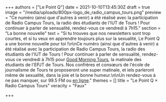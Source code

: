 +++
authors = ["Le Point Q"]
date = 2021-10-10T13:45:30Z
draft = true
image = "/media/uploads/800px-logo_de_radio_campus_tours.png"
preview = "Ce numéro (ainsi que d'autres à venir) a été réalisé avec la participation de Radio Campus Tours, la radio des étudiants de l'IUT de Tours ! Pour continuer à parler de sensualité, rendez-vous ce vendredi à 7h15."
section = "La bonne nouvelle"
text = "Si tu trouves que nos newsletters sont trop courtes, et si tu veux en apprendre toujours plus sur la sexualité, Le Point Q a une bonne nouvelle pour toi !\n\nCe numéro (ainsi que d'autres à venir) a été réalisé avec la participation de Radio Campus Tours, la radio des étudiants de l'IUT de Tours ! Pour continuer à parler de sensualité, rendez-vous ce vendredi à 7h15 pour [Good Morning Tours](https://www.radiocampustours.com/emissions/good-morning-tours/), la matinale des étudiants de l'EPJT de Tours. Nos confrères et consœurs de l'école de journalisme de Tours te proposeront une super matinale, et iels parleront même de sexualité, dans la joie et la bonne humeur.\n\nUn rendez-vous à ne pas manquer, sur 99.5 FM ou [en ligne](https://radiocampus.fr/player/index.php?radio=TOURS)."
themes = []
title = "Le Point Q × Radio Campus Tours"
veracity = "Faux"

+++
